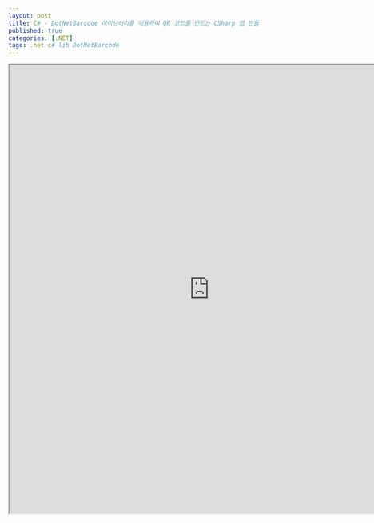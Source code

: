 ```yaml
---
layout: post
title: C# - DotNetBarcode 라이브러리를 이용하여 QR 코드를 만드는 CSharp 앱 만들기
published: true
categories: [.NET]
tags: .net c# lib DotNetBarcode
---  
```

<iframe width="800" height="900" src="https://docs.google.com/document/d/e/2PACX-1vSJuMJjM-M5gO8Z3A1vZ1gbUl8isoExKJ_qVb5WUovw_aawkZxTcfrswDJyVm8DfT7-m85umOUzTFtN/pub?embedded=true"></iframe>   
  
   